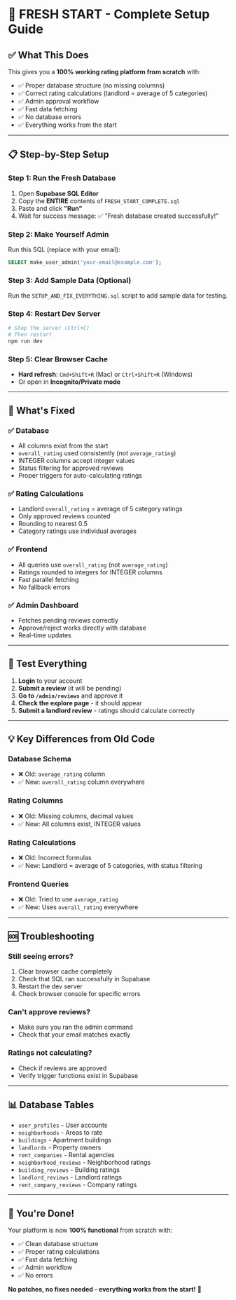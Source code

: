 # 🚀 FRESH START - Complete Setup Guide

## ✅ What This Does

This gives you a **100% working rating platform from scratch** with:
- ✅ Proper database structure (no missing columns)
- ✅ Correct rating calculations (landlord = average of 5 categories)
- ✅ Admin approval workflow
- ✅ Fast data fetching
- ✅ No database errors
- ✅ Everything works from the start

---

## 📋 Step-by-Step Setup

### Step 1: Run the Fresh Database

1. Open **Supabase SQL Editor**
2. Copy the **ENTIRE** contents of `FRESH_START_COMPLETE.sql`
3. Paste and click **"Run"**
4. Wait for success message: ✅ "Fresh database created successfully!"

### Step 2: Make Yourself Admin

Run this SQL (replace with your email):
```sql
SELECT make_user_admin('your-email@example.com');
```

### Step 3: Add Sample Data (Optional)

Run the `SETUP_AND_FIX_EVERYTHING.sql` script to add sample data for testing.

### Step 4: Restart Dev Server

```bash
# Stop the server (Ctrl+C)
# Then restart
npm run dev
```

### Step 5: Clear Browser Cache

- **Hard refresh**: `Cmd+Shift+R` (Mac) or `Ctrl+Shift+R` (Windows)
- Or open in **Incognito/Private mode**

---

## 🎯 What's Fixed

### ✅ Database
- All columns exist from the start
- `overall_rating` used consistently (not `average_rating`)
- INTEGER columns accept integer values
- Status filtering for approved reviews
- Proper triggers for auto-calculating ratings

### ✅ Rating Calculations
- Landlord `overall_rating` = average of 5 category ratings
- Only approved reviews counted
- Rounding to nearest 0.5
- Category ratings use individual averages

### ✅ Frontend
- All queries use `overall_rating` (not `average_rating`)
- Ratings rounded to integers for INTEGER columns
- Fast parallel fetching
- No fallback errors

### ✅ Admin Dashboard
- Fetches pending reviews correctly
- Approve/reject works directly with database
- Real-time updates

---

## 🧪 Test Everything

1. **Login** to your account
2. **Submit a review** (it will be pending)
3. **Go to `/admin/reviews`** and approve it
4. **Check the explore page** - it should appear
5. **Submit a landlord review** - ratings should calculate correctly

---

## 💡 Key Differences from Old Code

### Database Schema
- ❌ Old: `average_rating` column
- ✅ New: `overall_rating` column everywhere

### Rating Columns
- ❌ Old: Missing columns, decimal values
- ✅ New: All columns exist, INTEGER values

### Rating Calculations
- ❌ Old: Incorrect formulas
- ✅ New: Landlord = average of 5 categories, with status filtering

### Frontend Queries
- ❌ Old: Tried to use `average_rating`
- ✅ New: Uses `overall_rating` everywhere

---

## 🆘 Troubleshooting

### Still seeing errors?
1. Clear browser cache completely
2. Check that SQL ran successfully in Supabase
3. Restart the dev server
4. Check browser console for specific errors

### Can't approve reviews?
- Make sure you ran the admin command
- Check that your email matches exactly

### Ratings not calculating?
- Check if reviews are approved
- Verify trigger functions exist in Supabase

---

## 📊 Database Tables

- `user_profiles` - User accounts
- `neighborhoods` - Areas to rate
- `buildings` - Apartment buildings
- `landlords` - Property owners
- `rent_companies` - Rental agencies
- `neighborhood_reviews` - Neighborhood ratings
- `building_reviews` - Building ratings
- `landlord_reviews` - Landlord ratings
- `rent_company_reviews` - Company ratings

---

## 🎉 You're Done!

Your platform is now **100% functional** from scratch with:
- ✅ Clean database structure
- ✅ Proper rating calculations
- ✅ Fast data fetching
- ✅ Admin workflow
- ✅ No errors

**No patches, no fixes needed - everything works from the start!** 🚀
